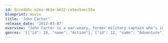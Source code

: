 ```yaml
---
id: 8cce4b5c-e2ea-4b1e-b632-ce5ee5aec59a
blueprint: movie
title: 'John Carter'
release_date: '2012-03-07'
overview: "John Carter is a war-weary, former military captain who's inexplicably transported to the mysterious and exotic planet of Barsoom (Mars) and reluctantly becomes embroiled in an epic conflict. It's a world on the brink of collapse, and Carter rediscovers his humanity when he realizes the survival of Barsoom and its people rests in his hands."
genres: '[{"id": 28, "name": "Action"}, {"id": 12, "name": "Adventure"}, {"id": 878, "name": "Science Fiction"}]'
---
```

